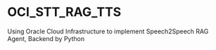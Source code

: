 # OCI_STT_RAG_TTS
Using Oracle Cloud Infrastructure to implement Speech2Speech RAG Agent, Backend by Python
